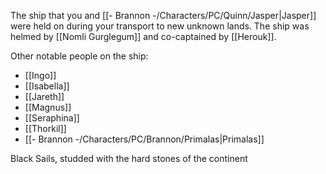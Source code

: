The ship that you and [[- Brannon -/Characters/PC/Quinn/Jasper|Jasper]] were held on during your transport to new unknown lands. The ship was helmed by [[Nomli Gurglegum]] and co-captained by [[Herouk]].

Other notable people on the ship:
- [[Ingo]]
- [[Isabella]]
- [[Jareth]]
- [[Magnus]]
- [[Seraphina]]
- [[Thorkil]]
- [[- Brannon -/Characters/PC/Brannon/Primalas|Primalas]]

Black Sails, studded with the hard stones of the continent
